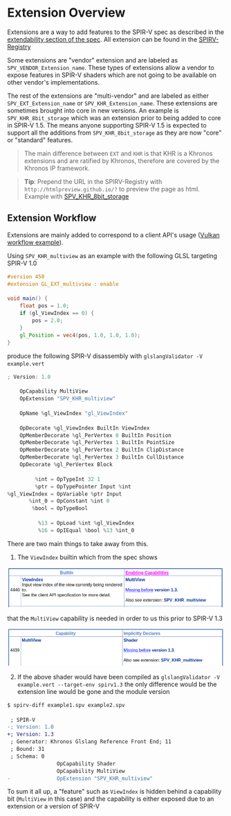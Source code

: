 # Extension Overview

Extensions are a way to add features to the SPIR-V spec as described in the [extendability section of the spec](https://registry.khronos.org/SPIR-V/specs/unified1/SPIRV.html#_extendability). All extension can be found in the [SPIRV-Registry](https://github.com/KhronosGroup/SPIRV-Registry/tree/main/extensions)

Some extensions are "vendor" extension and are labeled as `SPV_VENDOR_Extension_name`. These types of extensions allow a vendor to expose features in SPIR-V shaders which are not going to be available on other vendor's implementations.

The rest of the extensions are "multi-vendor" and are labeled as either `SPV_EXT_Extension_name` or `SPV_KHR_Extension_name`. These extensions are sometimes brought into core in new versions. An example is `SPV_KHR_8bit_storage` which was an extension prior to being added to core in SPIR-V 1.5. The means anyone supporting SPIR-V 1.5 is expected to support all the additions from `SPV_KHR_8bit_storage` as they are now "core" or "standard" features.

> The main difference between `EXT` and `KHR` is that KHR is a Khronos extensions and are ratified by Khronos, therefore are covered by the Khronos IP framework.

> **Tip**: Prepend the URL in the SPIRV-Registry with `http://htmlpreview.github.io/?` to preview the page as html. Example with [SPV_KHR_8bit_storage](http://htmlpreview.github.io/?https://github.com/KhronosGroup/SPIRV-Registry/blob/main/extensions/KHR/SPV_KHR_8bit_storage.html)


## Extension Workflow

Extensions are mainly added to correspond to a client API's usage ([Vulkan workflow example](https://github.com/KhronosGroup/Vulkan-Guide/blob/main/chapters/spirv_extensions.adoc)).

Using `SPV_KHR_multiview` as an example with the following GLSL targeting SPIR-V 1.0

```glsl
#version 450
#extension GL_EXT_multiview : enable

void main() {
    float pos = 1.0;
    if (gl_ViewIndex == 0) {
        pos = 2.0;
    }
    gl_Position = vec4(pos, 1.0, 1.0, 1.0);
}
```

produce the following SPIR-V disassembly with `glslangValidator -V example.vert`

```swift
; Version: 1.0

    OpCapability MultiView
    OpExtension "SPV_KHR_multiview"

    OpName %gl_ViewIndex "gl_ViewIndex"

    OpDecorate %gl_ViewIndex BuiltIn ViewIndex
    OpMemberDecorate %gl_PerVertex 0 BuiltIn Position
    OpMemberDecorate %gl_PerVertex 1 BuiltIn PointSize
    OpMemberDecorate %gl_PerVertex 2 BuiltIn ClipDistance
    OpMemberDecorate %gl_PerVertex 3 BuiltIn CullDistance
    OpDecorate %gl_PerVertex Block

         %int = OpTypeInt 32 1
         %ptr = OpTypePointer Input %int
%gl_ViewIndex = OpVariable %ptr Input
       %int_0 = OpConstant %int 0
        %bool = OpTypeBool

          %13 = OpLoad %int %gl_ViewIndex
          %16 = OpIEqual %bool %13 %int_0
```

There are two main things to take away from this.

1. The `ViewIndex` builtin which from the spec shows

![extension_overview_view_index.png](../images/extension_overview_view_index.png)

that the `MultiView` capability is needed in order to us this prior to SPIR-V 1.3

![extension_overview_multi_view.png](../images/extension_overview_multi_view.png)

2. If the above shader would have been compiled as `glslangValidator -V example.vert --target-env spirv1.3` the only difference would be the extension line would be gone and the module version

```patch
$ spirv-diff example1.spv example2.spv

 ; SPIR-V
-; Version: 1.0
+; Version: 1.3
 ; Generator: Khronos Glslang Reference Front End; 11
 ; Bound: 31
 ; Schema: 0
                OpCapability Shader
                OpCapability MultiView
-               OpExtension "SPV_KHR_multiview"
```

To sum it all up, a "feature" such as `ViewIndex` is hidden behind a capability bit (`MultiView` in this case) and the capability is either exposed due to an extension or a version of SPIR-V
